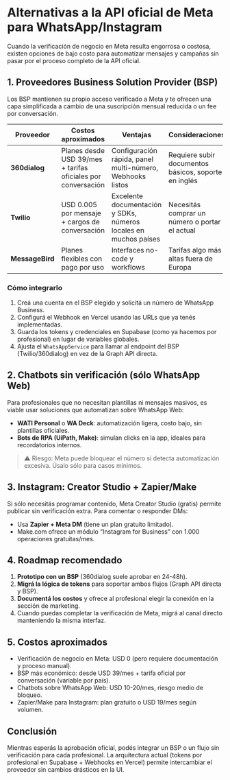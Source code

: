 # Alternativas a la API oficial de Meta para WhatsApp/Instagram

Cuando la verificación de negocio en Meta resulta engorrosa o costosa, existen opciones de bajo costo para automatizar mensajes y campañas sin pasar por el proceso completo de la API oficial.

## 1. Proveedores Business Solution Provider (BSP)

Los BSP mantienen su propio acceso verificado a Meta y te ofrecen una capa simplificada a cambio de una suscripción mensual reducida o un fee por conversación.

| Proveedor | Costos aproximados | Ventajas | Consideraciones |
|-----------|-------------------|----------|-----------------|
| **360dialog** | Planes desde USD 39/mes + tarifas oficiales por conversación | Configuración rápida, panel multi-número, Webhooks listos | Requiere subir documentos básicos, soporte en inglés |
| **Twilio** | USD 0.005 por mensaje + cargos de conversación | Excelente documentación y SDKs, números locales en muchos países | Necesitás comprar un número o portar el actual |
| **MessageBird** | Planes flexibles con pago por uso | Interfaces no-code y workflows | Tarifas algo más altas fuera de Europa |

### Cómo integrarlo
1. Creá una cuenta en el BSP elegido y solicitá un número de WhatsApp Business.
2. Configurá el Webhook en Vercel usando las URLs que ya tenés implementadas.
3. Guarda los tokens y credenciales en Supabase (como ya hacemos por profesional) en lugar de variables globales.
4. Ajusta el `WhatsAppService` para llamar al endpoint del BSP (Twilio/360dialog) en vez de la Graph API directa.

## 2. Chatbots sin verificación (sólo WhatsApp Web)

Para profesionales que no necesitan plantillas ni mensajes masivos, es viable usar soluciones que automatizan sobre WhatsApp Web:

- **WATI Personal** o **WA Deck**: automatización ligera, costo bajo, sin plantillas oficiales.
- **Bots de RPA (UiPath, Make)**: simulan clicks en la app, ideales para recordatorios internos.

> ⚠️ Riesgo: Meta puede bloquear el número si detecta automatización excesiva. Úsalo sólo para casos mínimos.

## 3. Instagram: Creator Studio + Zapier/Make

Si sólo necesitás programar contenido, Meta Creator Studio (gratis) permite publicar sin verificación extra. Para comentar o responder DMs:
- Usa **Zapier + Meta DM** (tiene un plan gratuito limitado).
- Make.com ofrece un módulo “Instagram for Business” con 1.000 operaciones gratuitas/mes.

## 4. Roadmap recomendado

1. **Prototipo con un BSP** (360dialog suele aprobar en 24-48h).
2. **Migrá la lógica de tokens** para soportar ambos flujos (Graph API directa y BSP).
3. **Documentá los costos** y ofrece al profesional elegir la conexión en la sección de marketing.
4. Cuando puedas completar la verificación de Meta, migrá al canal directo manteniendo la misma interfaz.

## 5. Costos aproximados

- Verificación de negocio en Meta: USD 0 (pero requiere documentación y proceso manual).
- BSP más económico: desde USD 39/mes + tarifa oficial por conversación (variable por país).
- Chatbots sobre WhatsApp Web: USD 10-20/mes, riesgo medio de bloqueo.
- Zapier/Make para Instagram: plan gratuito o USD 19/mes según volumen.

## Conclusión

Mientras esperás la aprobación oficial, podés integrar un BSP o un flujo sin verificación para cada profesional. La arquitectura actual (tokens por profesional en Supabase + Webhooks en Vercel) permite intercambiar el proveedor sin cambios drásticos en la UI.
